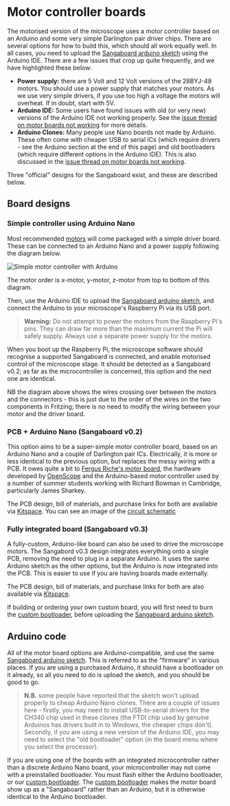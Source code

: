 # Motor controller boards

The motorised version of the microscope uses a motor controller based on an Arduino and some very simple Darlington pair driver chips.  There are several options for how to build this, which should all work equally well.  In all cases, you need to upload the [Sangaboard arduino sketch] using the Arduino IDE.  There are a few issues that crop up quite frequently, and we have highlighted these below:

* **Power supply:** there are 5 Volt and 12 Volt versions of the 28BYJ-48 motors.  You should use a power supply that matches your motors.  As we use very simple drivers, if you use too high a voltage the motors will overheat. If in doubt, start with 5V.
* **Arduino IDE:** Some users have found issues with old (or very new) versions of the Arduino IDE not working properly.  See the [issue thread on motor boards not working](https://gitlab.com/openflexure/openflexure-helpdesk/-/issues/12#note_342049911) for more details.
* **Arduino Clones:** Many people use Nano boards not made by Arduino.  These often come with cheaper USB to serial ICs (which require drivers - see the Arduino section at the end of this page) and old bootloaders (which require different options in the Arduino IDE).  This is also discussed in the [issue thread on motor boards not working].

[issue thread on motor boards not working]: https://gitlab.com/openflexure/openflexure-helpdesk/-/issues/12#note_342049911

Three "official" designs for the Sangaboard exist, and these are described below.

## Board designs

### Simple controller using Arduino Nano

Most recommended [motors](./5_motors.md) will come packaged with a simple driver board. These can be connected to an Arduino Nano and a power supply following the diagram below.

![Simple motor controller with Arduino](./images/sangaboard_simple.png)

The motor order is x-motor, y-motor, z-motor from top to bottom of this diagram.

Then, use the Arduino IDE to upload the [Sangaboard arduino sketch], and connect the Arduino to your microscope's Raspberry Pi via its USB port.

> **Warning:** Do not attempt to power the motors from the Raspberry Pi's pins. They can draw far more than the maximum current the Pi will safely supply. Always use a separate power supply for the motors.

When you boot up the Raspberry Pi, the microscope software should recognise a supported Sangaboard is connected, and enable motorised control of the microscope stage.  It should be detected as a Sangaboard v0.2; as far as the microcontroller is concerned, this option and the next one are identical.

NB the diagram above shows the wires crossing over between the motors and the connectors - this is just due to the order of the wires on the two components in Fritzing; there is no need to modify the wiring between your motor and the driver board.

[Sangaboard arduino sketch]: https://gitlab.com/bath_open_instrumentation_group/sangaboard/tree/master/arduino_code

### PCB + Arduino Nano (Sangaboard v0.2)

This option aims to be a super-simple motor controller board, based on an Arduino Nano and a couple of Darlington pair ICs. Electrically, it is more or less identical to the previous option, but replaces the messy wiring with a PCB.  It owes quite a bit to [Fergus Riche's motor board](https://github.com/fr293/motor_board), the hardware developed by [OpenScope](http://2015.igem.org/Team:Cambridge-JIC) and the Arduino-based motor controller used by a number of summer students working with Richard Bowman in Cambridge, particularly James Sharkey.

The PCB design, bill of materials, and purchase links for both are available via [Kitspace](https://kitspace.org/boards/github.com/rwb27/openflexure_nano_motor_controller/).  You can see an image of the [circuit schematic](./images/sangaboard_v2_schematic.png ':ignore')


### Fully integrated board (Sangaboard v0.3)

A fully-custom, Arduino-like board can also be used to drive the microscope motors. The Sangabord v0.3 design integrates everything onto a single PCB, removing the need to plug in a separate Arduino.  It uses the same Arduino sketch as the other options, but the Arduino is now integrated into the PCB.  This is easier to use if you are having boards made externally.

The PCB design, bill of materials, and purchase links for both are also available via [Kitspace](https://kitspace.org/boards/gitlab.com/bath_open_instrumentation_group/sangaboard/).

If building or ordering your own custom board, you will first need to burn the [custom bootloader], before uploading the [Sangaboard arduino sketch].

[custom bootloader]: https://gitlab.com/bath_open_instrumentation_group/sangaboard/blob/master/Bootloader/README.md

## Arduino code

All of the motor board options are Arduino-compatible, and use the same [Sangaboard arduino sketch].  This is referred to as the "firmware" in various places.  If you are using a purchased Arduino, it should have a bootloader on it already, so all you need to do is upload the sketch, and you should be good to go.

> **N.B.** some people have reported that the sketch won't upload properly to cheap Arduino Nano clones.  There are a couple of issues here - firstly, you may need to install USB-to-serial drivers for the CH340 chip used in these clones (the FTDI chip used by genuine Arduinos has drivers built in to Windows, the cheaper chips don't).  Secondly, if you are using a new version of the Arduino IDE, you may need to select the "old bootloader" option (in the board menu where you select the processor).

If you are using one of the boards with an integrated microcontroller rather than a discrete Arduino Nano board, your microcontroller may not come with a preinstalled bootloader.  You must flash either the Arduino bootloader, or our [custom bootloader].  The [custom bootloader] makes the motor board show up as a "Sangaboard" rather than an Arduino, but it is otherwise identical to the Arduino bootloader.
